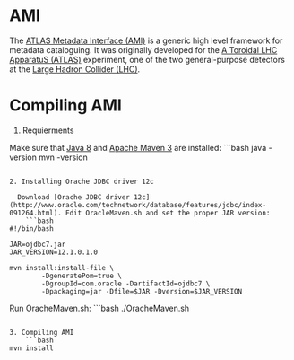 AMI
===

The [ATLAS Metadata Interface (AMI)](http://www.cern.ch/ami/) is a generic high level framework for metadata cataloguing. It was originally developed for the [A Toroidal LHC ApparatuS (ATLAS)](http://home.web.cern.ch/about/experiments/atlas) experiment, one of the two general-purpose detectors at the [Large Hadron Collider (LHC)](http://home.web.cern.ch/about/accelerators/large-hadron-collider).

Compiling AMI
=============

1. Requierments

  Make sure that [Java 8](http://www.oracle.com/technetwork/java/javase/downloads/jdk8-downloads-2133151.html) and [Apache Maven 3](http://maven.apache.org/) are installed:
	```bash
java -version
mvn -version
```

2. Installing Orache JDBC driver 12c

  Download [Orache JDBC driver 12c](http://www.oracle.com/technetwork/database/features/jdbc/index-091264.html). Edit OracleMaven.sh and set the proper JAR version:
	```bash
#!/bin/bash

JAR=ojdbc7.jar
JAR_VERSION=12.1.0.1.0

mvn install:install-file \
        -DgeneratePom=true \
        -DgroupId=com.oracle -DartifactId=ojdbc7 \
        -Dpackaging=jar -Dfile=$JAR -Dversion=$JAR_VERSION
```

  Run OracheMaven.sh:
	```bash
./OracheMaven.sh
```

3. Compiling AMI
	```bash
mvn install
```
